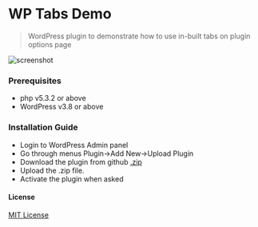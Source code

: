 # WP Tabs Demo

> WordPress plugin to demonstrate how to use in-built tabs on plugin options page

![screenshot](https://github.com/ankurk91/wp-tabs-example/raw/assets/screenshot-1.png)

### Prerequisites
* php v5.3.2 or above
* WordPress v3.8 or above

### Installation Guide
- Login to WordPress Admin panel
- Go through menus Plugin->Add New->Upload Plugin
- Download the plugin from github [.zip](https://github.com/ankurk91/wp-tabs-example/archive/master.zip)
- Upload the .zip file.
- Activate the plugin when asked


#### License
[MIT License](LICENSE.txt)

